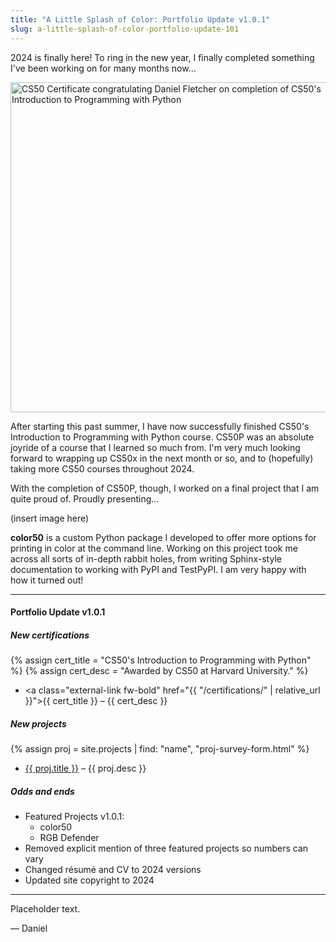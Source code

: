 ```yaml
---
title: "A Little Splash of Color: Portfolio Update v1.0.1"
slug: a-little-splash-of-color-portfolio-update-101
---
```


2024 is finally here! To ring in the new year, I finally completed something I've been working on
for many months now...


<div class="d-flex flex-column justify-content-center align-items-center my-4">
  <div class="border border-top border-2 border-primary-subtle mb-3 w-75"></div>
  <img alt="CS50 Certificate congratulating Daniel Fletcher on completion of CS50's Introduction to Programming with Python"
       class="img-fluid" src="{{ "/assets/img/IMG_CS50_Python.png" | relative_url }}"
       style="width: 528px; height: auto;" />
  <div class="border border-bottom border-2 border-primary-subtle mt-3 w-75"></div>
</div>

After starting this past summer, I have now successfully finished CS50's Introduction to Programming
with Python course. CS50P was an absolute joyride of a course that I learned so much from. I'm very
much looking forward to wrapping up CS50x in the next month or so, and to (hopefully) taking more
CS50 courses throughout 2024.

With the completion of CS50P, though, I worked on a final project that I am quite proud of. Proudly
presenting...

(insert image here)

**color50** is a custom Python package I developed to offer more options for printing in color at the
command line. Working on this project took me across all sorts of in-depth rabbit holes, from writing
Sphinx-style documentation to working with PyPI and TestPyPI. I am very happy with how it turned out!

<div class="my-4"></div>

---

<div class="my-4"></div>

#### **Portfolio Update v1.0.1**

<div class="my-4"></div>

##### **New certifications**
{% assign cert_title = "CS50's Introduction to Programming with Python" %}
{% assign cert_desc = "Awarded by CS50 at Harvard University." %}
- <a class="external-link fw-bold" href="{{ "/certifications/" | relative_url }}">{{ cert_title }}</a>
  &ndash; {{ cert_desc }}

<div class="my-4"></div>

##### **New projects**
{% assign proj = site.projects | find: "name", "proj-survey-form.html" %}
- <a class="external-link fw-bold" href="{{ proj.url | relative_url }}">{{ proj.title }}</a>
  &ndash; {{ proj.desc }}

<div class="my-4"></div>

##### **Odds and ends**
- Featured Projects v1.0.1:
  - color50
  - RGB Defender
- Removed explicit mention of three featured projects so numbers can vary
- Changed résumé and CV to 2024 versions
- Updated site copyright to 2024

<div class="my-4"></div>

---

<div class="my-4"></div>

Placeholder text.

&mdash; Daniel